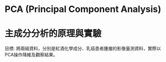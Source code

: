# PCA (Principal Component Analysis)
# 主成分分析的原理與實驗
目標: 將兩組資料，分別是紅酒化學成分、乳癌患者腫瘤的影像量測資料，實際以PCA操作降維及觀察結果。
